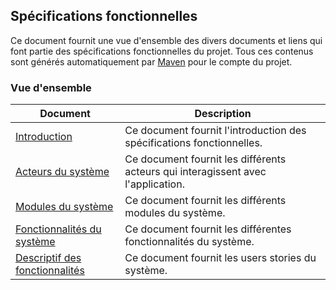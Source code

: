 ## Spécifications fonctionnelles

Ce document fournit une vue d'ensemble des divers documents et liens qui font partie des spécifications fonctionnelles du projet. Tous ces contenus sont générés automatiquement par [Maven](http://maven.apache.org) pour le compte du projet.

### Vue d'ensemble

| Document | Description |
| --- | --- |
| [Introduction](specifications_fonctionnelles_introduction.html) | Ce document fournit l'introduction des spécifications fonctionnelles. |
| [Acteurs du système](specifications_fonctionnelles_acteurs.html) | Ce document fournit les différents acteurs qui interagissent avec l'application. |
| [Modules du système](specifications_fonctionnelles_modules.html) | Ce document fournit les différents modules du système. |
| [Fonctionnalités du système](specifications_fonctionnelles_fonctionnalites.html) | Ce document fournit les différentes fonctionnalités du système. |
| [Descriptif des fonctionnalités](specifications_fonctionnelles_descriptif_fonctionnalites.html) | Ce document fournit les users stories du système. |